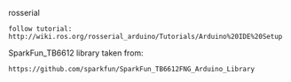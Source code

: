 rosserial

	follow tutorial: http://wiki.ros.org/rosserial_arduino/Tutorials/Arduino%20IDE%20Setup

SparkFun_TB6612 library taken from:

	https://github.com/sparkfun/SparkFun_TB6612FNG_Arduino_Library

